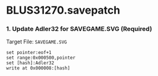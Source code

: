 # BLUS31270.savepatch

### 1. Update Adler32 for SAVEGAME.SVG (Required)

Target File: `SAVEGAME.SVG`

```
set pointer:eof+1
set range:0x000500,pointer
set [hash]:Adler32
write at 0x000008:[hash]
```

